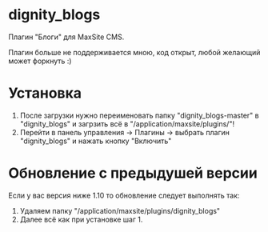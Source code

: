 dignity_blogs
=============

Плагин "Блоги" для MaxSite CMS.

Плагин больше не поддерживается мною, код открыт, любой желающий может форкнуть :)

Установка
=========

1. После загрузки нужно переименовать папку "dignity_blogs-master" в "dignity_blogs" и загрзить всё в "/application/maxsite/plugins/"!
2. Перейти в панель управления -> Плагины -> выбрать плагин "dignity_blogs" и нажать кнопку "Включить"

Обновление с предыдушей версии
==============================

Если у вас версия ниже 1.10 то обновление следует выполнять так:

1. Удаляем папку "/application/maxsite/plugins/dignity_blogs"
2. Далее всё как при установке шаг 1.
